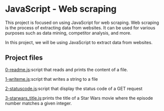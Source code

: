 # JavaScript - Web scraping

This project is focused on using JavaScript for web scraping. Web scraping is the process of extracting data from websites. It can be used for various purposes such as data mining, competitor analysis, and more.

In this project, we will be using JavaScript to extract data from websites.

## Project files

[0-readme.js](https://github.com/Vickouma77/alx-higher_level_programming/blob/9a0122f98e561c7cb9425b3a365cd31740c5c594/0x14-javascript-web_scraping/0-readme.js):script that reads and prints the content of a file.

[1-writeme.js](https://github.com/Vickouma77/alx-higher_level_programming/blob/master/0x14-javascript-web_scraping/1-writeme.js):script that writes a string to a file

[2-statuscode.js](https://github.com/Vickouma77/alx-higher_level_programming/blob/master/0x14-javascript-web_scraping/2-statuscode.js):script that display the status code of a GET request

[3-starwars_title.js](https://github.com/Vickouma77/alx-higher_level_programming/blob/master/0x14-javascript-web_scraping/3-starwars_title.js):prints the title of a Star Wars movie where the episode number matches a given integer.
